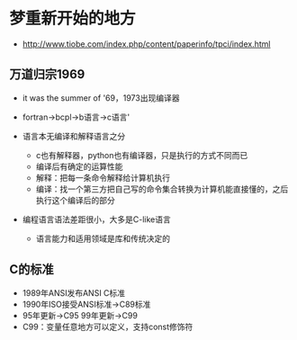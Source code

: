 # 梦重新开始的地方

- http://www.tiobe.com/index.php/content/paperinfo/tpci/index.html

## 万道归宗1969

- it was the summer of '69，1973出现编译器
- fortran->bcpl->b语言->c语言'

- 语言本无编译和解释语言之分
  - c也有解释器，python也有编译器，只是执行的方式不同而已
  - 编译后有确定的运算性能
  - 解释：把每一条命令解释给计算机执行
  - 编译：找一个第三方把自己写的命令集合转换为计算机能直接懂的，之后执行这个编译后的部分
- 编程语言语法差距很小，大多是C-like语言
  - 语言能力和适用领域是库和传统决定的

## C的标准

- 1989年ANSI发布ANSI C标准
- 1990年ISO接受ANSI标准->C89标准
- 95年更新->C95      99年更新->C99
- C99：变量任意地方可以定义，支持const修饰符


